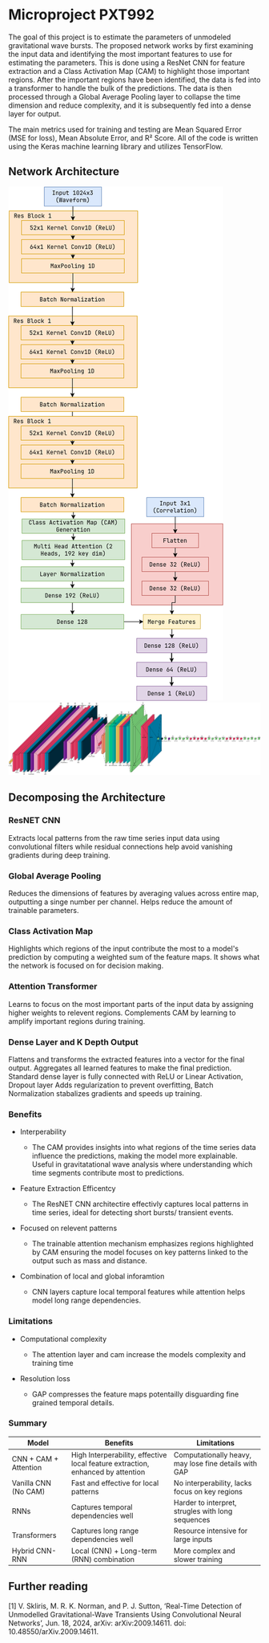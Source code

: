 # Microproject PXT992

The goal of this project is to estimate the parameters of unmodeled gravitational wave bursts. The proposed network works by first examining the input data and identifying the most important features to use for estimating the parameters. This is done using a ResNet CNN for feature extraction and a Class Activation Map (CAM) to highlight those important regions. After the important regions have been identified, the data is fed into a transformer to handle the bulk of the predictions. The data is then processed through a Global Average Pooling layer to collapse the time dimension and reduce complexity, and it is subsequently fed into a dense layer for output.

The main metrics used for training and testing are Mean Squared Error (MSE for loss), Mean Absolute Error, and R² Score. All of the code is written using the Keras machine learning library and utilizes TensorFlow.

## Network Architecture

![Proposed Network.](./.images/AttentionCNN.png)
![Keras Network.](./.images/model_visualization.png)

## Decomposing the Architecture

### ResNET CNN
Extracts local patterns from the raw time series input data using convolutional filters
while residual connections help avoid vanishing gradients during deep training.

### Global Average Pooling
Reduces the dimensions of features by averaging values across entire map,
outputting a singe number per channel. Helps reduce the amount of trainable parameters.

### Class Activation Map
Highlights which regions of the input contribute the most to a model's prediction
by computing a weighted sum of the feature maps. It shows what the network is focused on
for decision making.

### Attention Transformer
Learns to focus on the most important parts of the input data by assigning higher weights
to relevent regions. Complements CAM by learning to amplify important regions during
training.

### Dense Layer and K Depth Output
Flattens and transforms the extracted features into a vector for the final output.
Aggregates all learned features to make the final prediction. Standard dense layer is fully
connected with ReLU or Linear Activation, Dropout layer Adds regularization to 
prevent overfitting, Batch Normalization stabalizes gradients and speeds up training.

### Benefits

- Interperability
    - The CAM provides insights into what regions of the time series data influence
    the predictions, making the model more explainable. Useful in gravitatational
    wave analysis where understanding which time segments contribute most to predictions.

- Feature Extraction Efficentcy
    - The ResNET CNN architectire effectivly captures local patterns in time series, ideal
    for detecting short bursts/ transient events.

- Focused on relevent patterns
    - The trainable attention mechanism emphasizes regions highlighted by CAM 
    ensuring the model focuses on key patterns linked to the output such as mass
    and distance.

- Combination of local and global inforamtion
    - CNN layers capture local temporal features while attention helps model long
    range dependencies.

### Limitations

- Computational complexity
    - The attention layer and cam increase the models complexity and training time

- Resolution loss
    - GAP compresses the feature maps potentailly disguarding fine grained temporal
    details.

### Summary

| Model | Benefits | Limitations |
| --- | --- | --- |
| CNN + CAM + Attention | High Interperability, effective local feature extraction, enhanced by attention | Computationally heavy, may lose fine details with GAP |
| Vanilla CNN (No CAM) | Fast and effective for local patterns | No interperability, lacks focus on key regions |
| RNNs | Captures temporal dependencies well | Harder to interpret, strugles with long sequences |
| Transformers | Captures long range dependencies well | Resource intensive for large inputs |
| Hybrid CNN-RNN | Local (CNN) + Long-term (RNN) combination | More complex and slower training |

## Further reading

[1] V. Skliris, M. R. K. Norman, and P. J. Sutton, ‘Real-Time Detection of Unmodelled Gravitational-Wave Transients Using Convolutional Neural Networks’, Jun. 18, 2024, arXiv: arXiv:2009.14611. doi: 10.48550/arXiv.2009.14611.
